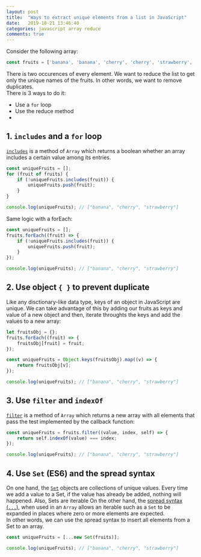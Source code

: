 ```yaml
---
layout: post
title:  "Ways to extract unique elements from a list in JavaScript"
date:   2019-10-21 13:46:40
categories: javascript array reduce
comments: true
---
```


Consider the following array:  

```javascript
const fruits = ['banana', 'banana', 'cherry', 'cherry', 'strawberry', 'strawberry'];
```

There is two occurences of every element. We want to reduce the list to get only the unique names of the fruits. In other words, we want to remove duplicates.  
There is 3 ways to do it:  
- Use a `for` loop
- Use the reduce method
- 

## 1. `includes` and a `for` loop
[`includes`](https://developer.mozilla.org/fr/docs/Web/JavaScript/Reference/Global_Objects/Array/includes) is a method of `Array` which returns a boolean whether an array includes a certain value among its entries.  

```javascript
const uniqueFruits = [];
for (fruit of fruits) {
    if (!uniqueFruits.includes(fruit)) {
        uniqueFruits.push(fruit);
    }
}

console.log(uniqueFruits); // ["banana", "cherry", "strawberry"]
```

Same logic with a forEach:  

```javascript
const uniqueFruits = [];
fruits.forEach((fruit) => {
    if (!uniqueFruits.includes(fruit)) {
        uniqueFruits.push(fruit);
    }
});

console.log(uniqueFruits); // ["banana", "cherry", "strawberry"]
```

## 2. Use object `{ }` to prevent duplicate
Like any disctionary-like data type, keys of an object in JavaScript are unique. We can take advantage of this by adding our fruits as keys and value of a new object and then, iterate throughts the keys and add the values to a new array:  

```javascript
let fruitsObj = {};
fruits.forEach((fruit) => {
    fruitsObj[fruit] = fruit;
});

const uniqueFruits = Object.keys(fruitsObj).map((v) => {
    return fruitsObj[v];
});

console.log(uniqueFruits); // ["banana", "cherry", "strawberry"]
```

## 3. Use `filter` and `indexOf`
[`filter`](https://developer.mozilla.org/fr/docs/Web/JavaScript/Reference/Global_Objects/Array/filter) is a method of `Array` which returns a new array with all elements that pass the test implemented by the callback function:  

```javascript
const uniqueFruits = fruits.filter((value, index, self) => {
    return self.indexOf(value) === index;
});

console.log(uniqueFruits); // ["banana", "cherry", "strawberry"]
```

## 4. Use `Set` (ES6) and the spread syntax
On one hand, the [`Set`](https://developer.mozilla.org/en-US/docs/Web/JavaScript/Reference/Global_Objects/Set) objects are collections of unique values. Every time we add a value to a Set, if the value has already be added, nothing will happened. Also, Sets are iterable
On the other hand, the [spread syntax (`...`)](https://developer.mozilla.org/en-US/docs/Web/JavaScript/Reference/Operators/Spread_syntax), when used in an `Array` allows an iterable such as a `Set` to be expanded in places where zero or more elements are expected.  
In other words, we can use the spread syntax to insert all elements from a Set to an array.  

```javascript
const uniqueFruits = [...new Set(fruits)];

console.log(uniqueFruits); // ["banana", "cherry", "strawberry"]
```